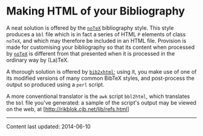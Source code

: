 # Making HTML of your Bibliography

A neat solution is offered by the [`noTeX`](http://ctan.org/pkg/noTeX) bibliography style.
This style produces a `bbl` file which is in fact a series of
HTML `P` elements of class `noTeX`, and which
may therefore be included in an HTML file.  Provision is made
for customising your bibliography so that its content when processed by
[`noTeX`](http://ctan.org/pkg/noTeX) is different from that presented when it is processed
in the ordinary way by (La)TeX.

A thorough solution is offered by [`bib2xhtml`](http://ctan.org/pkg/bib2xhtml); using it, you
make use of one of its modified versions of many common BibTeX
styles, and post-process the output so produced using a
`perl` script.

A more conventional translator is the `awk` script
`bbl2html`, which translates the `bbl` file you've generated:
a sample of the script's output may be viewed on the web, at
[http://rikblok.cjb.net/lib/refs.html]


----

Content last updated: 2014-06-10
